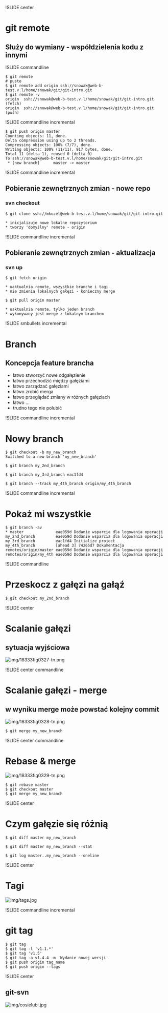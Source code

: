!SLIDE center
# git remote #

## Służy do wymiany - współdzielenia kodu z innymi ##

!SLIDE commandline

    $ git remote
    # pusto
    $ git remote add origin ssh://snowak@web-b-test.v.l/home/snowak/git/git-intro.git
    $ git remote -v
    origin  ssh://snowak@web-b-test.v.l/home/snowak/git/git-intro.git (fetch)
    origin  ssh://snowak@web-b-test.v.l/home/snowak/git/git-intro.git (push)
    
!SLIDE commandline incremental

    $ git push origin master
    Counting objects: 11, done.
    Delta compression using up to 2 threads.
    Compressing objects: 100% (7/7), done.
    Writing objects: 100% (11/11), 917 bytes, done.
    Total 11 (delta 1), reused 0 (delta 0)
    To ssh://snowak@web-b-test.v.l/home/snowak/git/git-intro.git
     * [new branch]      master -> master
     
!SLIDE commandline incremental

## Pobieranie zewnętrznych zmian - nowe repo

### svn checkout
    
    $ git clone ssh://mkuzel@web-b-test.v.l/home/snowak/git/git-intro.git
    
    * inicjalizuje nowe lokalne repozytorium
    * tworzy 'domyślny' remote - origin
    
!SLIDE commandline incremental

## Pobieranie zewnętrznych zmian - aktualizacja

### svn up

    $ git fetch origin
    
    * uaktualnia remote, wszystkie branche i tagi
    * nie zmienia lokalnych gałęzi - konieczny merge
    
    $ git pull origin master
    
    * uaktualnia remote, tylko jeden branch
    * wykonywany jest merge z lokalnym branchem

!SLIDE smbullets incremental
# Branch #
## Koncepcja feature brancha ##

  * łatwo stworzyć nowe odgałęzienie
  * łatwo przechodzić między gałęziami
  * łatwo zarządzać gałęziami
  * łatwo zrobić merga
  * łatwo przeglądać zmiany w różnych gałęziach
  * łatwo ...
  * trudno tego nie polubić

!SLIDE commandline incremental
# Nowy branch #

    $ git checkout -b my_new_branch
    Switched to a new branch 'my_new_branch'
    
    $ git branch my_2nd_branch
    
    $ git branch my_3rd_branch eac1fd4
    
    $ git branch --track my_4th_branch origin/my_4th_branch

!SLIDE commandline incremental
# Pokaż mi wszystkie #

    $ git branch -av
    * master              eae059d Dodanie wsparcia dla logowania operacji
    my_2nd_branch         eae059d Dodanie wsparcia dla logowania operacji
    my_3rd_branch         eac1fd4 Initialize project
    my_4th_branch         [ahead 3] 74265d7 Dokumentacja
    remotes/origin/master eae059d Dodanie wsparcia dla logowania operacji
    remotes/origin/my_4th eae059d Dodanie wsparcia dla logowania operacji

!SLIDE commandline
# Przeskocz z gałęzi na gałąź #

    $ git checkout my_2nd_branch

!SLIDE center
# Scalanie gałęzi #
## sytuacja wyjściowa ##
![img/18333fig0327-tn.png](img/18333fig0327-tn.png)

!SLIDE center commandline
# Scalanie gałęzi - merge #
## w wyniku merge może powstać kolejny commit ##

![img/18333fig0328-tn.png](img/18333fig0328-tn.png)

    $ git merge my_new_branch

!SLIDE center commandline
# Rebase & merge #

![img/18333fig0329-tn.png](img/18333fig0329-tn.png)
    
    $ git rebase master
    $ git checkout master
    $ git merge my_new_branch

!SLIDE center
# Czym gałęzie się różnią #

    $ git diff master my_new_branch
    
    $ git diff master my_new_branch --stat
    
    $ git log master..my_new_branch --oneline

!SLIDE center
# Tagi #
![img/tags.jpg](img/tags.jpg)

!SLIDE commandline incremental
# git tag #

    $ git tag
    $ git tag -l 'v1.1.*'
    $ git tag 'v1.5'
    $ git tag -a v1.4.4 -m 'Wydanie nowej wersji'
    $ git push origin tag_name
    $ git push origin --tags

!SLIDE center
## git-svn ##
![img/cosielubi.jpg](img/cosielubi.jpg)
